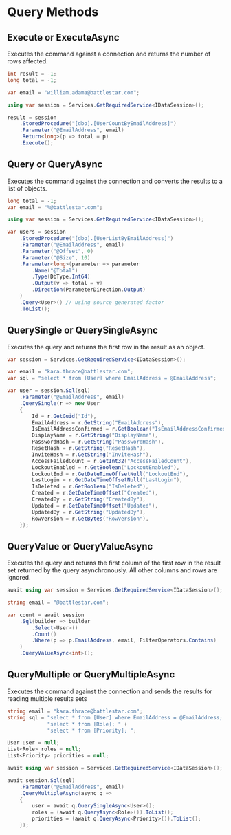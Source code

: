 # Query Methods

## Execute or ExecuteAsync

Executes the command against a connection and returns the number of rows affected.

```csharp
int result = -1;
long total = -1;

var email = "william.adama@battlestar.com";

using var session = Services.GetRequiredService<IDataSession>();

result = session
    .StoredProcedure("[dbo].[UserCountByEmailAddress]")
    .Parameter("@EmailAddress", email)
    .Return<long>(p => total = p)
    .Execute();
```


## Query or QueryAsync

Executes the command against the connection and converts the results to a list of objects.

```csharp
long total = -1;
var email = "%@battlestar.com";

using var session = Services.GetRequiredService<IDataSession>();

var users = session
    .StoredProcedure("[dbo].[UserListByEmailAddress]")
    .Parameter("@EmailAddress", email)
    .Parameter("@Offset", 0)
    .Parameter("@Size", 10)
    .Parameter<long>(parameter => parameter
        .Name("@Total")
        .Type(DbType.Int64)
        .Output(v => total = v)
        .Direction(ParameterDirection.Output)
    )
    .Query<User>() // using source generated factor
    .ToList();
```

## QuerySingle or QuerySingleAsync

Executes the query and returns the first row in the result as an object.

```csharp
var session = Services.GetRequiredService<IDataSession>();

var email = "kara.thrace@battlestar.com";
var sql = "select * from [User] where EmailAddress = @EmailAddress";

var user = session.Sql(sql)
    .Parameter("@EmailAddress", email)
    .QuerySingle(r => new User
    {
        Id = r.GetGuid("Id"),
        EmailAddress = r.GetString("EmailAddress"),
        IsEmailAddressConfirmed = r.GetBoolean("IsEmailAddressConfirmed"),
        DisplayName = r.GetString("DisplayName"),
        PasswordHash = r.GetString("PasswordHash"),
        ResetHash = r.GetString("ResetHash"),
        InviteHash = r.GetString("InviteHash"),
        AccessFailedCount = r.GetInt32("AccessFailedCount"),
        LockoutEnabled = r.GetBoolean("LockoutEnabled"),
        LockoutEnd = r.GetDateTimeOffsetNull("LockoutEnd"),
        LastLogin = r.GetDateTimeOffsetNull("LastLogin"),
        IsDeleted = r.GetBoolean("IsDeleted"),
        Created = r.GetDateTimeOffset("Created"),
        CreatedBy = r.GetString("CreatedBy"),
        Updated = r.GetDateTimeOffset("Updated"),
        UpdatedBy = r.GetString("UpdatedBy"),
        RowVersion = r.GetBytes("RowVersion"),
    });
```

## QueryValue or QueryValueAsync

Executes the query and returns the first column of the first row in the result set returned by the query asynchronously. All other columns and rows are ignored.

```csharp
await using var session = Services.GetRequiredService<IDataSession>();

string email = "@battlestar.com";

var count = await session
    .Sql(builder => builder
        .Select<User>()
        .Count()
        .Where(p => p.EmailAddress, email, FilterOperators.Contains)
    )
    .QueryValueAsync<int>();
```

## QueryMultiple or QueryMultipleAsync

Executes the command against the connection and sends the results for reading multiple results sets

```csharp
string email = "kara.thrace@battlestar.com";
string sql = "select * from [User] where EmailAddress = @EmailAddress; " +
             "select * from [Role]; " +
             "select * from [Priority]; ";

User user = null;
List<Role> roles = null;
List<Priority> priorities = null;

await using var session = Services.GetRequiredService<IDataSession>();

await session.Sql(sql)
    .Parameter("@EmailAddress", email)
    .QueryMultipleAsync(async q =>
    {
        user = await q.QuerySingleAsync<User>();
        roles = (await q.QueryAsync<Role>()).ToList();
        priorities = (await q.QueryAsync<Priority>()).ToList();
    });
```
